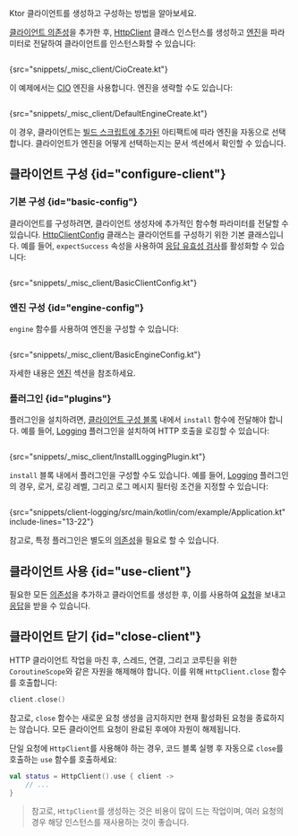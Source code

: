 [//]: # (title: 클라이언트 생성 및 구성)

<show-structure for="chapter" depth="2"/>

<link-summary>Ktor 클라이언트를 생성하고 구성하는 방법을 알아보세요.</link-summary>

[클라이언트 의존성](client-dependencies.md)을 추가한 후, [HttpClient](https://api.ktor.io/ktor-client/ktor-client-core/io.ktor.client/-http-client/index.html) 클래스 인스턴스를 생성하고 [엔진](client-engines.md)을 파라미터로 전달하여 클라이언트를 인스턴스화할 수 있습니다:

```kotlin
```
{src="snippets/_misc_client/CioCreate.kt"}

이 예제에서는 [CIO](https://api.ktor.io/ktor-client/ktor-client-cio/io.ktor.client.engine.cio/-c-i-o/index.html) 엔진을 사용합니다.
엔진을 생략할 수도 있습니다:

```kotlin
```
{src="snippets/_misc_client/DefaultEngineCreate.kt"}

이 경우, 클라이언트는 [빌드 스크립트에 추가된](client-dependencies.md#engine-dependency) 아티팩트에 따라 엔진을 자동으로 선택합니다. 클라이언트가 엔진을 어떻게 선택하는지는 [](client-engines.md#default) 문서 섹션에서 확인할 수 있습니다.

## 클라이언트 구성 {id="configure-client"}

### 기본 구성 {id="basic-config"}

클라이언트를 구성하려면, 클라이언트 생성자에 추가적인 함수형 파라미터를 전달할 수 있습니다.
[HttpClientConfig](https://api.ktor.io/ktor-client/ktor-client-core/io.ktor.client/-http-client-config/index.html) 클래스는 클라이언트를 구성하기 위한 기본 클래스입니다.
예를 들어, `expectSuccess` 속성을 사용하여 [응답 유효성 검사](client-response-validation.md)를 활성화할 수 있습니다:

```kotlin
```
{src="snippets/_misc_client/BasicClientConfig.kt"}

### 엔진 구성 {id="engine-config"}
`engine` 함수를 사용하여 엔진을 구성할 수 있습니다:

```kotlin
```
{src="snippets/_misc_client/BasicEngineConfig.kt"}

자세한 내용은 [엔진](client-engines.md) 섹션을 참조하세요.

### 플러그인 {id="plugins"}
플러그인을 설치하려면, [클라이언트 구성 블록](#configure-client) 내에서 `install` 함수에 전달해야 합니다. 예를 들어, [Logging](client-logging.md) 플러그인을 설치하여 HTTP 호출을 로깅할 수 있습니다:

```kotlin
```
{src="snippets/_misc_client/InstallLoggingPlugin.kt"}

`install` 블록 내에서 플러그인을 구성할 수도 있습니다. 예를 들어, [Logging](client-logging.md) 플러그인의 경우, 로거, 로깅 레벨, 그리고 로그 메시지 필터링 조건을 지정할 수 있습니다:
```kotlin
```
{src="snippets/client-logging/src/main/kotlin/com/example/Application.kt" include-lines="13-22"}

참고로, 특정 플러그인은 별도의 [의존성](client-dependencies.md)을 필요로 할 수 있습니다.

## 클라이언트 사용 {id="use-client"}
필요한 모든 [의존성](client-dependencies.md)을 추가하고 클라이언트를 생성한 후, 이를 사용하여 [요청](client-requests.md)을 보내고 [응답](client-responses.md)을 받을 수 있습니다.

## 클라이언트 닫기 {id="close-client"}

HTTP 클라이언트 작업을 마친 후, 스레드, 연결, 그리고 코루틴을 위한 `CoroutineScope`와 같은 자원을 해제해야 합니다. 이를 위해 `HttpClient.close` 함수를 호출합니다:

```kotlin
client.close()
```

참고로, `close` 함수는 새로운 요청 생성을 금지하지만 현재 활성화된 요청을 종료하지는 않습니다. 모든 클라이언트 요청이 완료된 후에야 자원이 해제됩니다.

단일 요청에 `HttpClient`를 사용해야 하는 경우, 코드 블록 실행 후 자동으로 `close`를 호출하는 `use` 함수를 호출하세요:

```kotlin
val status = HttpClient().use { client ->
    // ...
}
```

> 참고로, `HttpClient`를 생성하는 것은 비용이 많이 드는 작업이며, 여러 요청의 경우 해당 인스턴스를 재사용하는 것이 좋습니다.